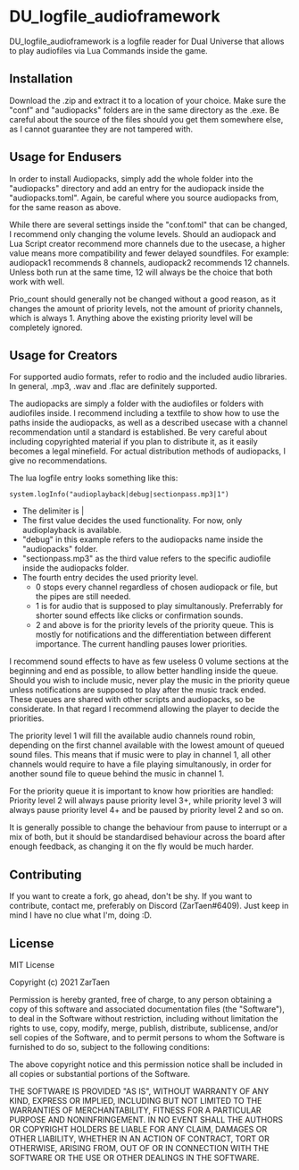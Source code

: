 # DU_logfile_audioframework

DU_logfile_audioframework is a logfile reader for Dual Universe that allows to play audiofiles via Lua Commands inside the game.

## Installation
Download the .zip and extract it to a location of your choice. Make sure the "conf" and "audiopacks" folders are in the same directory as the .exe.
Be careful about the source of the files should you get them somewhere else, as I cannot guarantee they are not tampered with.

## Usage for Endusers
In order to install Audiopacks, simply add the whole folder into the "audiopacks" directory and add an entry for the audiopack inside the "audiopacks.toml". Again, be careful where you source audiopacks from, for the same reason as above.

While there are several settings inside the "conf.toml" that can be changed, I recommend only changing the volume levels. Should an audiopack and Lua Script creator recommend more channels due to the usecase, a higher value means more compatibility and fewer delayed soundfiles. For example: audiopack1 recommends 8 channels, audiopack2 recommends 12 channels. Unless both run at the same time, 12 will always be the choice that both work with well.

Prio_count should generally not be changed without a good reason, as it changes the amount of priority levels, not the amount of priority channels, which is always 1. Anything above the existing priority level will be completely ignored.

## Usage for Creators
For supported audio formats, refer to rodio and the included audio libraries.
In general, .mp3, .wav and .flac are definitely supported.

The audiopacks are simply a folder with the audiofiles or folders with audiofiles inside. I recommend including a textfile to show how to use the paths inside the audiopacks, as well as a described usecase with a channel recommendation until a standard is established. Be very careful about including copyrighted material if you plan to distribute it, as it easily becomes a legal minefield. For actual distribution methods of audiopacks, I give no recommendations.


The lua logfile entry looks something like this:
```
system.logInfo("audioplayback|debug|sectionpass.mp3|1")
```
- The delimiter is |
- The first value decides the used functionality. For now, only audioplayback is available.
- "debug" in this example refers to the audiopacks name inside the "audiopacks" folder.
- "sectionpass.mp3" as the third value refers to the specific audiofile inside the audiopacks folder.
- The fourth entry decides the used priority level.
    - 0 stops every channel regardless of chosen audiopack or file, but the pipes are still needed.
    - 1 is for audio that is supposed to play simultanously. Preferrably for shorter sound effects like clicks or confirmation sounds.
    - 2 and above is for the priority levels of the priority queue. This is mostly for notifications and the differentiation between different importance. The current handling pauses lower priorities.



I recommend sound effects to have as few useless 0 volume sections at the beginning and end as possible, to allow better handling inside the queue. Should you wish to include music, never play the music in the priority queue unless notifications are supposed to play after the music track ended. These queues are shared with other scripts and audiopacks, so be considerate. In that regard I recommend allowing the player to decide the priorities.

The priority level 1 will fill the available audio channels round robin, depending on the first channel available with the lowest amount of queued sound files. This means that if music were to play in channel 1, all other channels would require to have a file playing simultanously, in order for another sound file to queue behind the music in channel 1.

For the priority queue it is important to know how priorities are handled:
Priority level 2 will always pause priority level 3+, while priority level 3 will always pause priority level 4+ and be paused by priority level 2 and so on.

It is generally possible to change the behaviour from pause to interrupt or a mix of both, but it should be standardised behaviour across the board after enough feedback, as changing it on the fly would be much harder.
## Contributing
If you want to create a fork, go ahead, don't be shy. If you want to contribute, contact me, preferably on Discord (ZarTaen#6409). Just keep in mind I have no clue what I'm, doing :D.

## License
MIT License

Copyright (c) 2021 ZarTaen

Permission is hereby granted, free of charge, to any person obtaining a copy
of this software and associated documentation files (the "Software"), to deal
in the Software without restriction, including without limitation the rights
to use, copy, modify, merge, publish, distribute, sublicense, and/or sell
copies of the Software, and to permit persons to whom the Software is
furnished to do so, subject to the following conditions:

The above copyright notice and this permission notice shall be included in all
copies or substantial portions of the Software.

THE SOFTWARE IS PROVIDED "AS IS", WITHOUT WARRANTY OF ANY KIND, EXPRESS OR
IMPLIED, INCLUDING BUT NOT LIMITED TO THE WARRANTIES OF MERCHANTABILITY,
FITNESS FOR A PARTICULAR PURPOSE AND NONINFRINGEMENT. IN NO EVENT SHALL THE
AUTHORS OR COPYRIGHT HOLDERS BE LIABLE FOR ANY CLAIM, DAMAGES OR OTHER
LIABILITY, WHETHER IN AN ACTION OF CONTRACT, TORT OR OTHERWISE, ARISING FROM,
OUT OF OR IN CONNECTION WITH THE SOFTWARE OR THE USE OR OTHER DEALINGS IN THE
SOFTWARE.